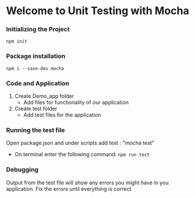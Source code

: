 # Welcome to Unit Testing with Mocha

### Initializing the Project
    npm init
    
### Package installation
    npm i --save-dev mocha

### Code and Application
1. Create Demo_app folder 
    * Add files for functionality of our application
2. Create test folder 
    * Add test files for the application

### Running the test file
Open package.json and under scripts add test : "mocha test"
* On terminal enter the following command:
    ```npm run test```

### Debugging
Output from the test file will show any errors you might have in you application. Fix the errors until everything is correct